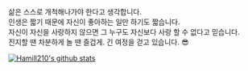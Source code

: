 삶은 스스로 개척해나가야 한다고 생각합니다. <br>
인생은 짧기 때문에 자신이 좋아하는 일만 하기도 짧습니다. <br>
자신이 자신을 사랑하지 않으면 그 누구도 자신보다 사랑 할 수 없다고 믿습니다. <br>
진지할 땐 차분하게 놀 땐 즐겁게. 긴 여정을 걷고 있습니다. 😎

[![Hamill210's github stats](https://github-readme-stats.vercel.app/api?username=Hamill210&show_icons=true&theme=radical)](https://github.com/anuraghazra/github-readme-stats)

